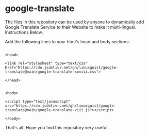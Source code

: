 # google-translate
The files in this repository can be used by anyone to dynamically add Google Translate Service to their Website to make it multi-lingual. Instructions Below.

Add the following lines to your html's head and body sections:

```

<head>

<link rel="stylesheet" type="text/css" href="https://cdn.jsdelivr.net/gh/linuxguist/google-translate@main/google-translate-xxviii.css">    

</head>

```

```

<body>

<script type="text/javascript" src="https://cdn.jsdelivr.net/gh/linuxguist/google-translate@main/google-translate-viii.js"></script>  

</body>

```

That's all. Hope you find this repository very useful.

